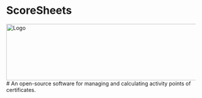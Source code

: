 # ScoreSheets
<img src="https://user-images.githubusercontent.com/36796068/216495907-bacfde09-d0e4-405b-ace6-2b9e37c5bc35.png" alt="Logo" width="1100" height="150">
<br>
# An open-source software for managing and calculating activity points of certificates.
